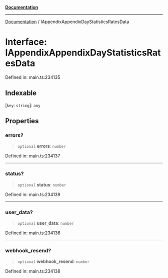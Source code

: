 [**Documentation**](../README.md)

***

[Documentation](../README.md) / IAppendixAppendixDayStatisticsRatesData

# Interface: IAppendixAppendixDayStatisticsRatesData

Defined in: main.ts:234135

## Indexable

\[`key`: `string`\]: `any`

## Properties

### errors?

> `optional` **errors**: `number`

Defined in: main.ts:234137

***

### status?

> `optional` **status**: `number`

Defined in: main.ts:234139

***

### user\_data?

> `optional` **user\_data**: `number`

Defined in: main.ts:234136

***

### webhook\_resend?

> `optional` **webhook\_resend**: `number`

Defined in: main.ts:234138
